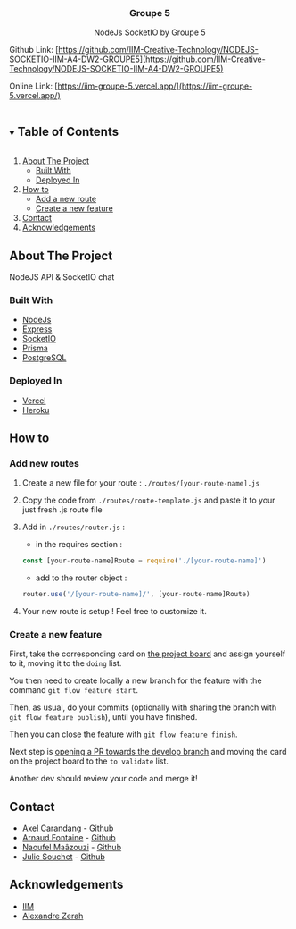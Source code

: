 <br />
<p align="center">
  <h3 align="center">Groupe 5</h3>
  <p align="center">
   NodeJs SocketIO by Groupe 5<br />
  </p>
</p>

Github Link: [https://github.com/IIM-Creative-Technology/NODEJS-SOCKETIO-IIM-A4-DW2-GROUPE5](https://github.com/IIM-Creative-Technology/NODEJS-SOCKETIO-IIM-A4-DW2-GROUPE5)

Online Link: [https://iim-groupe-5.vercel.app/](https://iim-groupe-5.vercel.app/)

<!-- TABLE OF CONTENTS -->
<details open="open">
  <summary><h2 style="display: inline-block">Table of Contents</h2></summary>
  <ol>
    <li>
      <a href="#about-the-project">About The Project</a>
      <ul>
        <li><a href="#built-with">Built With</a></li>
        <li><a href="#deployed-in">Deployed In</a></li>
      </ul>
    </li>
    <li>
      <a href="#how-to">How to</a>
      <ul>
        <li><a href="#add-new-routes">Add a new route</a></li>
        <li><a href="#create-a-new-feature">Create a new feature</a></li>
      </ul>
    </li>
    <li>
      <a href="#contact">Contact</a>
    </li>
    <li>
      <a href="#acknowledgements">Acknowledgements</a>
    </li>
  </ol>
</details>



<!-- ABOUT THE PROJECT -->
## About The Project

NodeJS API & SocketIO chat


### Built With

* [NodeJs](https://nodejs.org/)
* [Express](https://expressjs.com/)
* [SocketIO](https://socket.io/)
* [Prisma](https://www.prisma.io/)
* [PostgreSQL](https://www.postgresql.org/)

### Deployed In
* [Vercel](https://vercel.com/)
* [Heroku](https://heroku.com/)



<!-- ABOUT THE PROJECT -->
## How to

### Add new routes

1. Create a new file for your route : `./routes/[your-route-name].js`

2. Copy the code from `./routes/route-template.js` and paste it to your just fresh .js route file

3. Add in `./routes/router.js` :
    - in the requires section : 
    ```js
    const [your-route-name]Route = require('./[your-route-name]')
    ``` 
    - add to the router object :
    ```js
    router.use('/[your-route-name]/', [your-route-name]Route)
    ```
4. Your new route is setup ! Feel free to customize it.

### Create a new feature
First, take the corresponding card on [the project board](https://github.com/IIM-Creative-Technology/NODEJS-SOCKETIO-IIM-A4-DW2-GROUPE5/projects/1) and assign yourself to it, moving it to the `doing` list.

You then need to create locally a new branch for the feature with the command `git flow feature start`.

Then, as usual, do your commits (optionally with sharing the branch with `git flow feature publish`), until you have finished.

Then you can close the feature with `git flow feature finish`.

Next step is [opening a PR towards the develop branch](https://github.com/IIM-Creative-Technology/NODEJS-SOCKETIO-IIM-A4-DW2-GROUPE5/compare/develop...main) and moving the card on the project board to the `to validate` list.

Another dev should review your code and merge it!



<!-- CONTACT -->
## Contact
* [Axel Carandang](https://www.linkedin.com/in/axelcarandang/) - [Github](https://github.com/azor40k)
* [Arnaud Fontaine](https://www.linkedin.com/in/arnaud-fontaine-883433160/) - [Github](https://github.com/a-fontaine)
* [Naoufel Maâzouzi](https://www.linkedin.com/in/naoufel-ma%C3%A2zouzi-b86014187/) - [Github](https://github.com/NaoufelMaazouzi)
* [Julie Souchet](https://www.linkedin.com/in/julie-souchet-33baa81b2/) - [Github](https://github.com/SouchetJulie)

<!-- ACKNOWLEDGEMENTS -->
## Acknowledgements
* [IIM](https://www.iim.fr/)
* [Alexandre Zerah](https://www.linkedin.com/in/alexzerah/)
